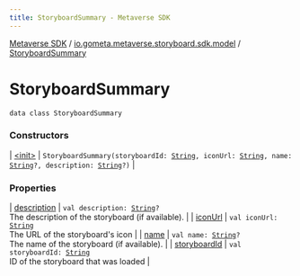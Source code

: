 ```yaml
---
title: StoryboardSummary - Metaverse SDK
---
```


[Metaverse SDK](../../index.html) / [io.gometa.metaverse.storyboard.sdk.model](../index.html) / [StoryboardSummary](./index.html)

# StoryboardSummary

`data class StoryboardSummary`

### Constructors

| [&lt;init&gt;](-init-.html) | `StoryboardSummary(storyboardId: `[`String`](https://kotlinlang.org/api/latest/jvm/stdlib/kotlin/-string/index.html)`, iconUrl: `[`String`](https://kotlinlang.org/api/latest/jvm/stdlib/kotlin/-string/index.html)`, name: `[`String`](https://kotlinlang.org/api/latest/jvm/stdlib/kotlin/-string/index.html)`?, description: `[`String`](https://kotlinlang.org/api/latest/jvm/stdlib/kotlin/-string/index.html)`?)` |

### Properties

| [description](description.html) | `val description: `[`String`](https://kotlinlang.org/api/latest/jvm/stdlib/kotlin/-string/index.html)`?`<br>The description of the storyboard (if available). |
| [iconUrl](icon-url.html) | `val iconUrl: `[`String`](https://kotlinlang.org/api/latest/jvm/stdlib/kotlin/-string/index.html)<br>The URL of the storyboard's icon |
| [name](name.html) | `val name: `[`String`](https://kotlinlang.org/api/latest/jvm/stdlib/kotlin/-string/index.html)`?`<br>The name of the storyboard (if available). |
| [storyboardId](storyboard-id.html) | `val storyboardId: `[`String`](https://kotlinlang.org/api/latest/jvm/stdlib/kotlin/-string/index.html)<br>ID of the storyboard that was loaded |

